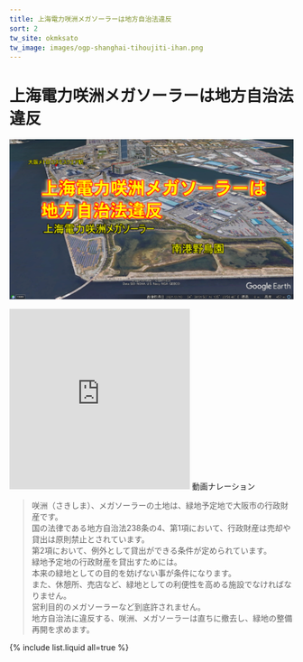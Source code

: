 ```yaml
---
title: 上海電力咲洲メガソーラーは地方自治法違反
sort: 2
tw_site: okmksato
tw_image: images/ogp-shanghai-tihoujiti-ihan.png
---
```

# 上海電力咲洲メガソーラーは地方自治法違反
![上海電力](images/ogp-shanghai-tihoujiti-ihan.png)  

<iframe width="320" height="320" src="https://www.youtube.com/embed/fCAkk1fQXhk" title="YouTube video player" frameborder="0" allow="accelerometer; autoplay; clipboard-write; encrypted-media; gyroscope; picture-in-picture" allowfullscreen></iframe>
動画ナレーション

>咲洲（さきしま）、メガソーラーの土地は、緑地予定地で大阪市の行政財産です。  
国の法律である地方自治法238条の4、第1項において、行政財産は売却や貸出は原則禁止とされています。  
第2項において、例外として貸出ができる条件が定められています。  
緑地予定地の行政財産を貸出すためには。  
本来の緑地としての目的を妨げない事が条件になります。  
また、休憩所、売店など、緑地としての利便性を高める施設でなければなりません。  
営利目的のメガソーラーなど到底許されません。  
地方自治法に違反する、咲洲、メガソーラーは直ちに撤去し、緑地の整備再開を求めます。

{% include list.liquid all=true %}
